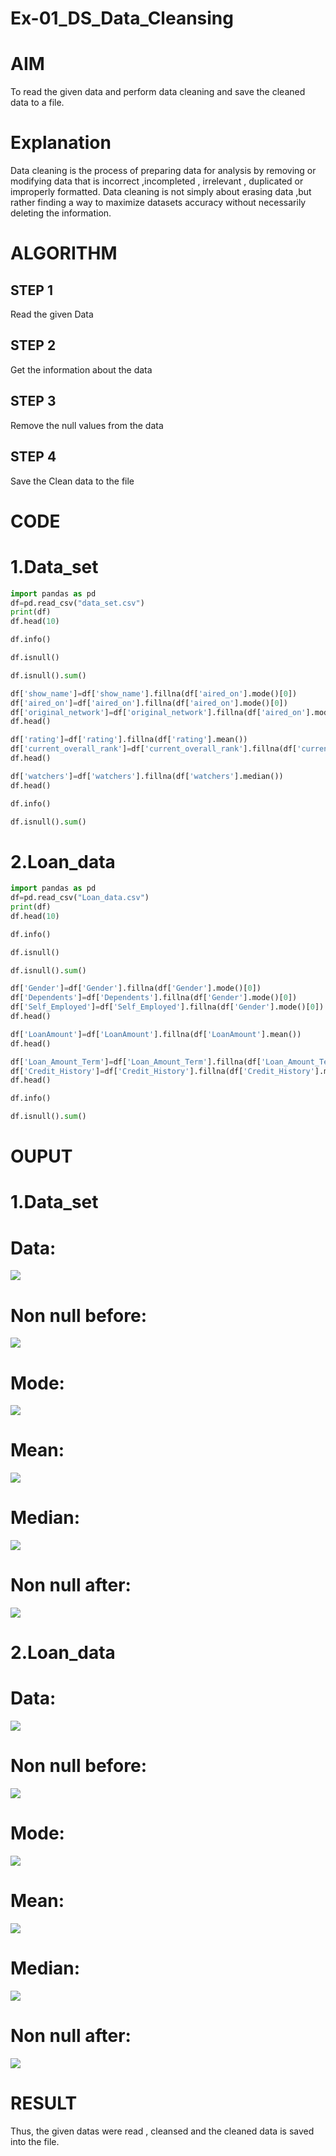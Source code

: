 # Ex-01_DS_Data_Cleansing
# AIM
To read the given data and perform data cleaning and save the cleaned data to a file.

# Explanation
Data cleaning is the process of preparing data for analysis by removing or modifying data that is incorrect ,incompleted , irrelevant , duplicated or improperly formatted. Data cleaning is not simply about erasing data ,but rather finding a way to maximize datasets accuracy without necessarily deleting the information.

# ALGORITHM
## STEP 1
Read the given Data

## STEP 2
Get the information about the data

## STEP 3
Remove the null values from the data

## STEP 4
Save the Clean data to the file

# CODE
# 1.Data_set 

```python
import pandas as pd
df=pd.read_csv("data_set.csv")
print(df)
df.head(10)

df.info()

df.isnull()

df.isnull().sum()

df['show_name']=df['show_name'].fillna(df['aired_on'].mode()[0])
df['aired_on']=df['aired_on'].fillna(df['aired_on'].mode()[0])
df['original_network']=df['original_network'].fillna(df['aired_on'].mode()[0])
df.head()

df['rating']=df['rating'].fillna(df['rating'].mean())
df['current_overall_rank']=df['current_overall_rank'].fillna(df['current_overall_rank'].mean())
df.head()

df['watchers']=df['watchers'].fillna(df['watchers'].median())
df.head()

df.info()

df.isnull().sum()
```

# 2.Loan_data

```python
import pandas as pd
df=pd.read_csv("Loan_data.csv")
print(df)
df.head(10)

df.info()

df.isnull()

df.isnull().sum()

df['Gender']=df['Gender'].fillna(df['Gender'].mode()[0])
df['Dependents']=df['Dependents'].fillna(df['Gender'].mode()[0])
df['Self_Employed']=df['Self_Employed'].fillna(df['Gender'].mode()[0])
df.head()

df['LoanAmount']=df['LoanAmount'].fillna(df['LoanAmount'].mean())
df.head()

df['Loan_Amount_Term']=df['Loan_Amount_Term'].fillna(df['Loan_Amount_Term'].median())
df['Credit_History']=df['Credit_History'].fillna(df['Credit_History'].median())
df.head()

df.info()

df.isnull().sum()
```

# OUPUT

# 1.Data_set
# Data:
![](dataEX01%201-1.png) 

# Non null before:
![](dataEX01%201-2.png)

# Mode:
![](dataEX01%201-3.png)

# Mean:
![](dataEX01%201-4.png)

# Median: 
![](dataEX01%201-5.png)

# Non null after:
![](dataEX01%201-6.png)


# 2.Loan_data
# Data:
![](dataEX01%202-1.png)

# Non null before:
![](dataEX01%202-2.png)

# Mode:
![](dataEX01%202-3.png)

# Mean:
![](dataEX01%202-4.png)

# Median:
![](dataEX01%202-5.png)

# Non null after:
![](dataEX01%202-6.png)


# RESULT

Thus, the given datas were read , cleansed and the cleaned data is saved into the file.